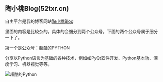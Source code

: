 ## 陶小桃Blog(52txr.cn)

自主平台是我的博客网站[陶小桃Blog](https://www.52txr.cn/)

里面的内容是比较杂的。具体的会细分到两个公众号。下面的两个公众号属于细分一下了。

第一个是公众号：超酷的PYTHON

分享以Python语言为基础的各种技术，例如如PyQt软件开发、Python基本功、深度学习、机器视觉等等。

![超酷的Python](./toocoolPython.png)

